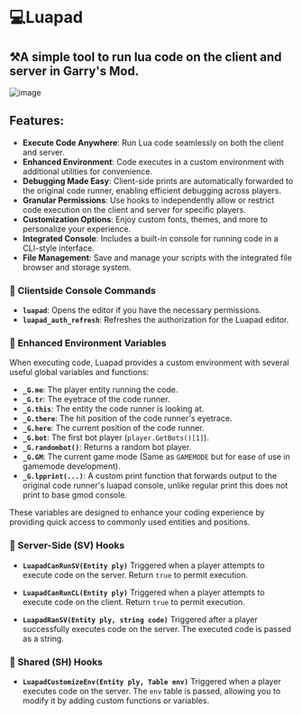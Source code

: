 # 💻Luapad
## ⚒️A simple tool to run lua code on the client and server in Garry's Mod.
![image](https://github.com/user-attachments/assets/d66411e1-3f8e-4d35-8468-edaebbef5e42)

## Features:
- **Execute Code Anywhere**: Run Lua code seamlessly on both the client and server.
- **Enhanced Environment**: Code executes in a custom environment with additional utilities for convenience.
- **Debugging Made Easy**: Client-side prints are automatically forwarded to the original code runner, enabling efficient debugging across players.
- **Granular Permissions**: Use hooks to independently allow or restrict code execution on the client and server for specific players.
- **Customization Options**: Enjoy custom fonts, themes, and more to personalize your experience.
- **Integrated Console**: Includes a built-in console for running code in a CLI-style interface.
- **File Management**: Save and manage your scripts with the integrated file browser and storage system.

### 📜 Clientside Console Commands

- **`luapad`**: Opens the editor if you have the necessary permissions.
- **`luapad_auth_refresh`**: Refreshes the authorization for the Luapad editor.

### 🌟 Enhanced Environment Variables

When executing code, Luapad provides a custom environment with several useful global variables and functions:

- **`_G.me`**: The player entity running the code.
- **`_G.tr`**: The eyetrace of the code runner.
- **`_G.this`**: The entity the code runner is looking at.
- **`_G.there`**: The hit position of the code runner's eyetrace.
- **`_G.here`**: The current position of the code runner.
- **`_G.bot`**: The first bot player (`player.GetBots()[1]`).
- **`_G.randombot()`**: Returns a random bot player.
- **`_G.GM`**: The current game mode (Same as `GAMEMODE` but for ease of use in gamemode development).
- **`_G.lpprint(...)`**: A custom print function that forwards output to the original code runner's luapad console, unlike regular print this does not print to base gmod console.

These variables are designed to enhance your coding experience by providing quick access to commonly used entities and positions.

### 🔧 Server-Side (SV) Hooks

- **`LuapadCanRunSV(Entity ply)`**
    Triggered when a player attempts to execute code on the server. Return `true` to permit execution.

- **`LuapadCanRunCL(Entity ply)`**
    Triggered when a player attempts to execute code on the client. Return `true` to permit execution.

- **`LuapadRanSV(Entity ply, string code)`**
    Triggered after a player successfully executes code on the server. The executed code is passed as a string.

### 🔄 Shared (SH) Hooks

- **`LuapadCustomizeEnv(Entity ply, Table env)`**
    Triggered when a player executes code on the server. The `env` table is passed, allowing you to modify it by adding custom functions or variables.
